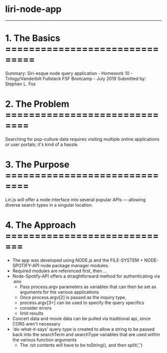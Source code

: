 # liri-node-app
-----------------------------------------------
# 1. The Basics ===============================
Summary:        Siri-esque node query application - Homework 10 - Trilogy/Vanderbilt Fullstack FSF Bootcamp - July 2019
Submitted by:   Stephen L. Fox

# 2. The Problem ==============================
Searching for pop-culture data requires visiting multiple online applications or user portals; it's kind of a hassle.

# 3. The Purpose ==============================
Liri.js will offer a node interface into several popular APIs — allowing diverse search types in a singular location.

# 4. The Approach =============================
- The app was developed using NODE.js and the FILE-SYSTEM + NODE-SPOTIFY-API node package manager modules.
- Required modules are referenced first, then ...
- Node-Spotify-API offers a straightforward method for authenticating via .env
    + Pass process.argv parameters as variables that can then be set as arguments for the various applications
    + Once process.argv[2] is passed as the inquiry type,
    + process.argv[3+] can be used to specify the query specifics
    + consider errors
    + limit results
- Concert data and movie data can be pulled via traditional api, since CORS aren't necessary
- 'do-what-it-says' query type is created to allow a string to be passed back into the searchTerm and searchType variables that are used within the various function arguments
    + The .txt contents will have to be toString(), and then split(',')
